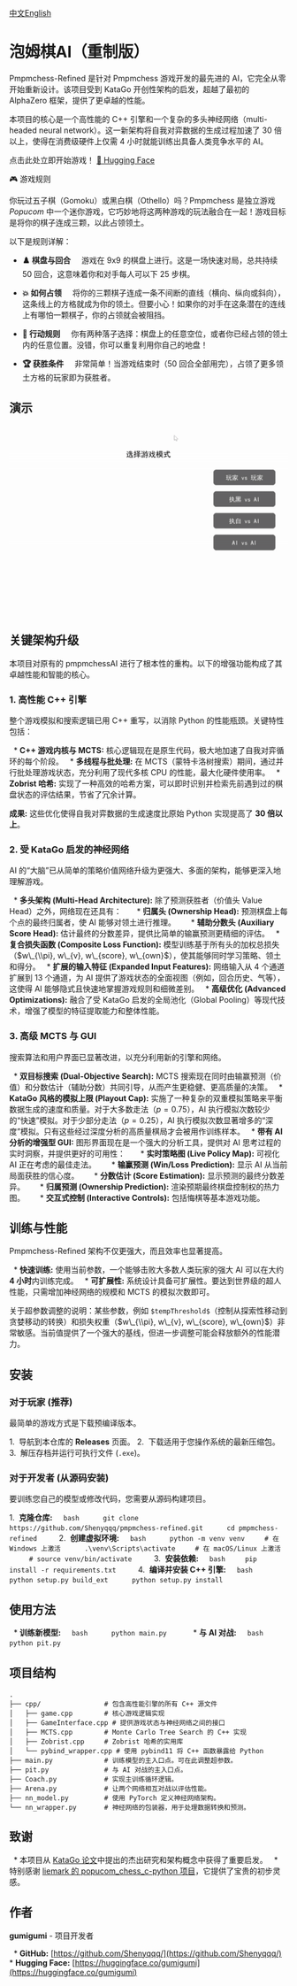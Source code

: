 [中文](https://github.com/Shenyqqq/pmpmchess-refined/blob/master/README.zh.md)[English](https://github.com/Shenyqqq/pmpmchess-refined/blob/master/README.md)
# 泡姆棋AI（重制版）

Pmpmchess-Refined 是针对 Pmpmchess 游戏开发的最先进的 AI，它完全从零开始重新设计。该项目受到 KataGo 开创性架构的启发，超越了最初的 AlphaZero 框架，提供了更卓越的性能。

本项目的核心是一个高性能的 C++ 引擎和一个复杂的多头神经网络（multi-headed neural network）。这一新架构将自我对弈数据的生成过程加速了 30 倍以上，使得在消费级硬件上仅需 4 小时就能训练出具备人类竞争水平的 AI。

点击此处立即开始游戏！
[🤗 Hugging Face](https://huggingface.co/spaces/gumigumi/pmpmchess)

🎮 游戏规则

你玩过五子棋（Gomoku）或黑白棋（Othello）吗？Pmpmchess 是独立游戏 *Popucom* 中一个迷你游戏，它巧妙地将这两种游戏的玩法融合在一起！游戏目标是将你的棋子连成三颗，以此占领领土。

以下是规则详解：

  * **♟️ 棋盘与回合**
        游戏在 9x9 的棋盘上进行。这是一场快速对局，总共持续 50 回合，这意味着你和对手每人可以下 25 步棋。

  * **💥 如何占领**
        将你的三颗棋子连成一条不间断的直线（横向、纵向或斜向），这条线上的方格就成为你的领土。但要小心！如果你的对手在这条潜在的连线上有哪怕一颗棋子，你的占领就会被阻挡。

  * **🤔 行动规则**
        你有两种落子选择：棋盘上的任意空位，或者你已经占领的领土内的任意位置。没错，你可以重复利用你自己的地盘！

  * **🏆 获胜条件**
        非常简单！当游戏结束时（50 回合全部用完），占领了更多领土方格的玩家即为获胜者。

## 演示
![gif](https://raw.githubusercontent.com/Shenyqqq/pmpmchess-refined/master/gif/1.gif)
## 关键架构升级

本项目对原有的 pmpmchessAI 进行了根本性的重构。以下的增强功能构成了其卓越性能和智能的核心。

### 1\. 高性能 C++ 引擎

整个游戏模拟和搜索逻辑已用 C++ 重写，以消除 Python 的性能瓶颈。关键特性包括：

  \* **C++ 游戏内核与 MCTS:** 核心逻辑现在是原生代码，极大地加速了自我对弈循环的每个阶段。
  \* **多线程与批处理:** 在 MCTS（蒙特卡洛树搜索）期间，通过并行批处理游戏状态，充分利用了现代多核 CPU 的性能，最大化硬件使用率。
  \* **Zobrist 哈希:** 实现了一种高效的哈希方案，可以即时识别并检索先前遇到过的棋盘状态的评估结果，节省了冗余计算。

**成果:** 这些优化使得自我对弈数据的生成速度比原始 Python 实现提高了 **30 倍以上**。

### 2\. 受 KataGo 启发的神经网络

AI 的“大脑”已从简单的策略价值网络升级为更强大、多面的架构，能够更深入地理解游戏。

  \* **多头架构 (Multi-Head Architecture):** 除了预测获胜者（价值头 Value Head）之外，网络现在还具有：
      \* **归属头 (Ownership Head):** 预测棋盘上每个点的最终归属者，使 AI 能够对领土进行推理。
      \* **辅助分数头 (Auxiliary Score Head):** 估计最终的分数差异，提供比简单的输赢预测更精细的评估。
  \* **复合损失函数 (Composite Loss Function):** 模型训练基于所有头的加权总损失（$w\_{\\pi}, w\_{v}, w\_{score}, w\_{own}$），使其能够同时学习策略、领土和得分。
  \* **扩展的输入特征 (Expanded Input Features):** 网络输入从 4 个通道扩展到 13 个通道，为 AI 提供了游戏状态的全面视图（例如，回合历史、气等），这使得 AI 能够隐式且快速地掌握游戏规则和细微差别。
  \* **高级优化 (Advanced Optimizations):** 融合了受 KataGo 启发的全局池化（Global Pooling）等现代技术，增强了模型的特征提取能力和整体性能。

### 3\. 高级 MCTS 与 GUI

搜索算法和用户界面已显著改进，以充分利用新的引擎和网络。

  \* **双目标搜索 (Dual-Objective Search):** MCTS 搜索现在同时由输赢预测（价值）和分数估计（辅助分数）共同引导，从而产生更稳健、更高质量的决策。
  \* **KataGo 风格的模拟上限 (Playout Cap):** 实施了一种复杂的双重模拟策略来平衡数据生成的速度和质量。对于大多数走法（$p=0.75$），AI 执行模拟次数较少的“快速”模拟。对于少部分走法（$p=0.25$），AI 执行模拟次数显著增多的“深度”模拟。只有这些经过深度分析的高质量棋局才会被用作训练样本。
  \* **带有 AI 分析的增强型 GUI:** 图形界面现在是一个强大的分析工具，提供对 AI 思考过程的实时洞察，并提供更好的可用性：
      \* **实时策略图 (Live Policy Map):** 可视化 AI 正在考虑的最佳走法。
      \* **输赢预测 (Win/Loss Prediction):** 显示 AI 从当前局面获胜的信心度。
      \* **分数估计 (Score Estimation):** 显示预测的最终分数差异。
      \* **归属预测 (Ownership Prediction):** 渲染预期最终棋盘控制权的热力图。
      \* **交互式控制 (Interactive Controls):** 包括悔棋等基本游戏功能。

## 训练与性能

Pmpmchess-Refined 架构不仅更强大，而且效率也显著提高。

  \* **快速训练:** 使用当前参数，一个能够击败大多数人类玩家的强大 AI 可以在大约 **4 小时**内训练完成。
  \* **可扩展性:** 系统设计具备可扩展性。要达到世界级的超人性能，只需增加神经网络的规模和 MCTS 的模拟次数即可。

关于超参数调整的说明：某些参数，例如 `$tempThreshold$`（控制从探索性移动到贪婪移动的转换）和损失权重（$w\_{\\pi}, w\_{v}, w\_{score}, w\_{own}$）非常敏感。当前值提供了一个强大的基线，但进一步调整可能会释放额外的性能潜力。

## 安装

### 对于玩家 (推荐)

最简单的游戏方式是下载预编译版本。

1.  导航到本仓库的 **Releases** 页面。
2.  下载适用于您操作系统的最新压缩包。
3.  解压存档并运行可执行文件 (`.exe`)。

### 对于开发者 (从源码安装)

要训练您自己的模型或修改代码，您需要从源码构建项目。

1.  **克隆仓库:**
    ` bash     
    git clone https://github.com/Shenyqqq/pmpmchess-refined.git     
    cd pmpmchess-refined      `
2.  **创建虚拟环境:**
    ` bash     
    python -m venv venv     # 在 Windows 上激活     
    .\venv\Scripts\activate     # 在 macOS/Linux 上激活     
    # source venv/bin/activate      `
3.  **安装依赖:**
    ` bash    
    pip install -r requirements.txt      `
4.  **编译并安装 C++ 引擎:**
    ` bash     
    python setup.py build_ext     
    python setup.py install      `

## 使用方法

  \* **训练新模型:**
    ` bash     
    python main.py      `
  \* **与 AI 对战:**
    ` bash     
    python pit.py      `

## 项目结构

```
.
├── cpp/                # 包含高性能引擎的所有 C++ 源文件
│   ├── game.cpp        # 核心游戏逻辑实现
│   ├── GameInterface.cpp # 提供游戏状态与神经网络之间的接口
│   ├── MCTS.cpp        # Monte Carlo Tree Search 的 C++ 实现
│   ├── Zobrist.cpp     # Zobrist 哈希的实用库
│   └── pybind_wrapper.cpp # 使用 pybind11 将 C++ 函数暴露给 Python
├── main.py             # 训练模型的主入口点。可在此调整超参数。
├── pit.py              # 与 AI 对战的主入口点。
├── Coach.py            # 实现主训练循环逻辑。
├── Arena.py            # 让两个网络相互对战以评估性能。
├── nn_model.py         # 使用 PyTorch 定义神经网络架构。
└── nn_wrapper.py       # 神经网络的包装器，用于处理数据转换和预测。
```

## 致谢

  \* 本项目从 [KataGo 论文](https://arxiv.org/abs/1902.10565)中提出的杰出研究和架构概念中获得了重要启发。
  \* 特别感谢 [liemark 的 popucom\_chess\_c-python 项目](https://www.google.com/search?q=https://github.com/liemark/popucom_chess_c-python)，它提供了宝贵的初步灵感。

## 作者

**gumigumi** - 项目开发者

  \* **GitHub:** [https://github.com/Shenyqqq/](https://github.com/Shenyqqq/)
  \* **Hugging Face:** [https://huggingface.co/gumigumi](https://huggingface.co/gumigumi)
